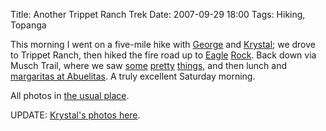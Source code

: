 Title: Another Trippet Ranch Trek
Date: 2007-09-29 18:00
Tags: Hiking, Topanga

This morning I went on a five-mile hike with
[George](http://www.flickr.com/photos/schof/1459902315/in/set-72157602202377606/)
and
[Krystal](http://www.flickr.com/photos/schof/1459926187/in/set-72157602202377606/);
we drove to Trippet Ranch, then hiked the fire road up to
[Eagle](http://www.flickr.com/photos/schof/1459897273/in/set-72157602202377606 "Eagle Rock in Topanga State Park")
[Rock](http://www.flickr.com/photos/schof/1460746902/in/set-72157602202377606/).
Back down via Musch Trail, where we saw
[some](http://www.flickr.com/photos/schof/1459920777/in/set-72157602202377606/)
[pretty](http://www.flickr.com/photos/schof/1459911279/in/set-72157602202377606/)
[things,](http://www.flickr.com/photos/schof/1459894337/in/set-72157602202377606/)
and then lunch and [margaritas at
Abuelitas](http://www.flickr.com/photos/schof/1460791610/in/set-72157602202377606/ "Abuelita's Patio").
A truly excellent Saturday morning.

All photos in [the usual
place](http://www.flickr.com/photos/schof/sets/72157602202377606/ "Flickr Set for today's hike").

UPDATE: [Krystal's photos
here](http://flickr.com/photos/kboehlert/sets/72157602203843180/ "Krystal's Topanga Hiking Photos").

